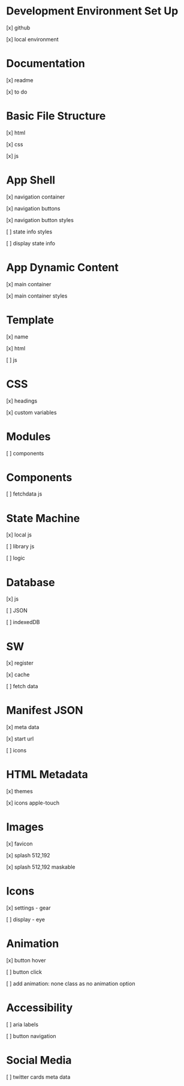 # Development Environment Set Up

[x] github

[x] local environment

# Documentation

[x] readme

[x] to do

# Basic File Structure

[x] html

[x] css

[x] js

# App Shell

[x] navigation container

[x] navigation buttons

[x] navigation button styles

[ ] state info styles

[ ] display state info

# App Dynamic Content

[x] main container

[x] main container styles

# Template

[x] name

[x] html

[ ] js

# CSS

[x] headings

[x] custom variables

# Modules

[ ] components

# Components

[ ] fetchdata js

# State Machine

[x] local js

[ ] library js

[ ] logic

# Database

[x] js

[ ] JSON

[ ] indexedDB

# SW

[x] register

[x] cache

[ ] fetch data

# Manifest JSON

[x] meta data

[x] start url

[ ] icons

# HTML Metadata

[x] themes

[x] icons apple-touch

# Images

[x] favicon

[x] splash 512,192

[x] splash 512,192 maskable

# Icons

[x] settings - gear

[ ] display - eye

# Animation

[x] button hover

[ ] button click

[ ] add animation: none class as no animation option

# Accessibility

[ ] aria labels

[ ] button navigation

# Social Media

[ ] twitter cards meta data

